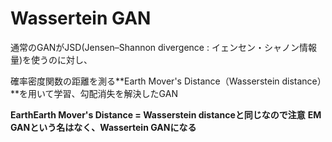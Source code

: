 # Wassertein GAN

通常のGANがJSD(Jensen–Shannon divergence : イェンセン・シャノン情報量)を使うのに対し、

確率密度関数の距離を測る**Earth Mover's Distance（Wasserstein distance）**を用いて学習、勾配消失を解決したGAN

**EarthEarth Mover's Distance = Wasserstein distanceと同じなので注意**
**EM GANという名はなく、Wassertein GANになる**